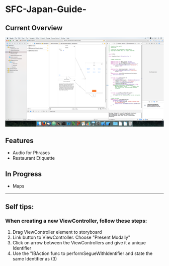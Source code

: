 # SFC-Japan-Guide-

## Current Overview
![Image](https://github.com/Isopach/SFC-Japan-Guide-/blob/master/Screen%20Shot%202016-11-30%20at%2011.42.20.png?raw=true)

## Features
- Audio for Phrases
- Restaurant Etiquette

## In Progress
- Maps

---

## Self tips:
### When creating a new ViewController, follow these steps:

1. Drag ViewController element to storyboard
2. Link button to ViewController. Choose "Present Modally"
3. Click on arrow between the ViewControllers and give it a unique Identifier
4. Use the "IBAction func to performSegueWithIdentifier and state the same Identifier as (3)
